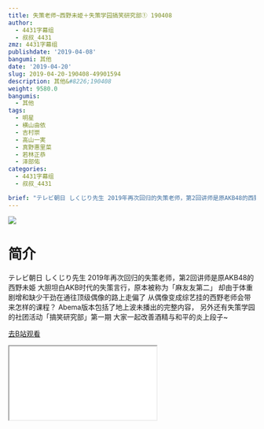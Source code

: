 ```yaml
---
title: 失策老师~西野未姫＋失策学园搞笑研究部① 190408
author:
  - 4431字幕组
  - 叔叔_4431
zmz: 4431字幕组
publishdate: '2019-04-08'
bangumi: 其他
date: '2019-04-20'
slug: 2019-04-20-190408-49901594
description: 其他&#8226;190408
weight: 9580.0
bangumis:
  - 其他
tags:
  - 明星
  - 横山由依
  - 吉村崇
  - 高山一実
  - 真野惠里菜
  - 若林正恭
  - 泽部佑
categories:
  - 4431字幕组
  - 叔叔_4431

brief: "テレビ朝日 しくじり先生 2019年再次回归的失策老师，第2回讲师是原AKB48的西野未姫 大胆坦白AKB时代的失策言行，原本被称为「麻友友第二」 却由于体重剧增和缺少干劲在通往顶级偶像的路上走偏了 从偶像变成综艺挂的西野老师会带来怎样的课程？ Abema版本包括了地上波未播出的完整内容， 另外还有失策学园的社团活动「搞笑研究部」第一期 大家一起改善酒精与和平的炎上段子~"
---
```

![](https://i.imgur.com/p7ccyqg.jpg)
# 简介  
テレビ朝日 しくじり先生
2019年再次回归的失策老师，第2回讲师是原AKB48的西野未姫
大胆坦白AKB时代的失策言行，原本被称为「麻友友第二」
却由于体重剧增和缺少干劲在通往顶级偶像的路上走偏了
从偶像变成综艺挂的西野老师会带来怎样的课程？
Abema版本包括了地上波未播出的完整内容，
另外还有失策学园的社团活动「搞笑研究部」第一期
大家一起改善酒精与和平的炎上段子~  

[去B站观看](https://www.bilibili.com/video/av49901594/)
<div class ="resp-container"><iframe class="testiframe" src="//player.bilibili.com/player.html?aid=49901594"", scrolling="no", allowfullscreen="true" > </iframe></div> 
